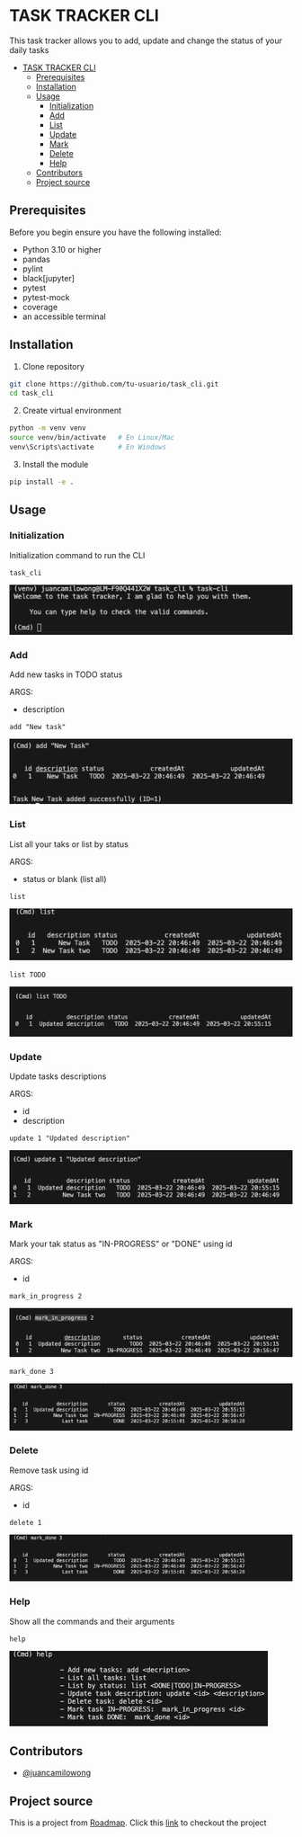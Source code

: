 # TASK TRACKER CLI

This task tracker allows you to add, update and change the status of your daily tasks

- [TASK TRACKER CLI](#task-tracker-cli)
  - [Prerequisites](#prerequisites)
  - [Installation](#installation)
  - [Usage](#usage)
    - [Initialization](#initialization)
    - [Add](#add)
    - [List](#list)
    - [Update](#update)
    - [Mark](#mark)
    - [Delete](#delete)
    - [Help](#help)
  - [Contributors](#contributors)
  - [Project source](#project-source)

## Prerequisites

Before you begin ensure you have the following installed:

- Python 3.10 or higher
- pandas
- pylint
- black[jupyter]
- pytest
- pytest-mock
- coverage
- an accessible terminal

## Installation

1. Clone repository
```bash
git clone https://github.com/tu-usuario/task_cli.git
cd task_cli
```
2. Create virtual environment
```bash
python -m venv venv
source venv/bin/activate   # En Linux/Mac
venv\Scripts\activate      # En Windows
```
3. Install the module 
```bash
pip install -e .
```
## Usage

### Initialization
Initialization command to run the CLI
```
task_cli
```
![Initialization screenshot](Images/initialization.png)

### Add 
Add new tasks in TODO status

ARGS:
- description
```
add "New task"
```
![add screenshot](Images/add.png)
### List
List all your taks or list by status

ARGS:
- status or blank (list all)

```
list
```
![list screenshot](Images/list.png)
```
list TODO
```
![list status screenshot](Images/list-todo.png)
### Update 
Update tasks descriptions

ARGS:
- id
- description
```
update 1 "Updated description"
```
![update screenshot](Images/update.png)
### Mark 
Mark your tak status as "IN-PROGRESS" or "DONE" using id

ARGS:
- id
```
mark_in_progress 2
```
![mark-in-progress screenshot](Images/mip.png)
```
mark_done 3
```
![mark-done screenshot](Images/md.png)
### Delete 

Remove task using id

ARGS:
- id
```
delete 1
```
![delete screenshot](Images/md.png)

### Help
Show all the commands and their arguments
```
help
```
![help screenshot](Images/help.png)

## Contributors

- [@juancamilowong](https://www.github.com/juancamilowong)

## Project source

This is a project from [Roadmap](https://www.roadmap.sh). Click this [link](https://roadmap.sh/projects/task-tracker) to checkout the project